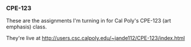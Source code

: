 ### CPE-123

These are the assignments I'm turning in for Cal Poly's CPE-123 (art emphasis) class.

They're live at http://users.csc.calpoly.edu/~jande112/CPE-123/index.html
